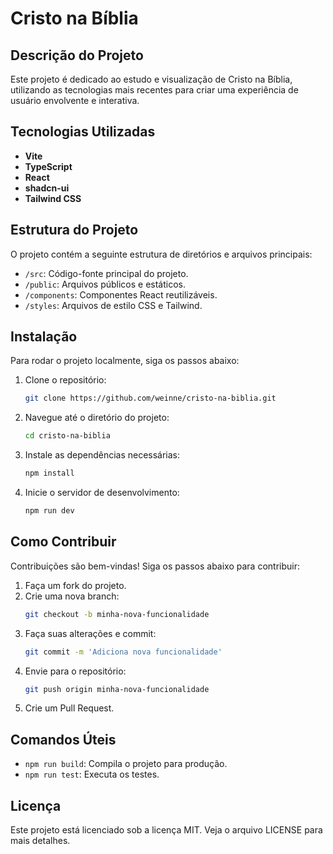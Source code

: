 # Cristo na Bíblia

## Descrição do Projeto

Este projeto é dedicado ao estudo e visualização de Cristo na Bíblia, utilizando as tecnologias mais recentes para criar uma experiência de usuário envolvente e interativa.

## Tecnologias Utilizadas

- **Vite**
- **TypeScript**
- **React**
- **shadcn-ui**
- **Tailwind CSS**

## Estrutura do Projeto

O projeto contém a seguinte estrutura de diretórios e arquivos principais:

- `/src`: Código-fonte principal do projeto.
- `/public`: Arquivos públicos e estáticos.
- `/components`: Componentes React reutilizáveis.
- `/styles`: Arquivos de estilo CSS e Tailwind.

## Instalação

Para rodar o projeto localmente, siga os passos abaixo:

1. Clone o repositório:
    ```sh
    git clone https://github.com/weinne/cristo-na-biblia.git
    ```
2. Navegue até o diretório do projeto:
    ```sh
    cd cristo-na-biblia
    ```
3. Instale as dependências necessárias:
    ```sh
    npm install
    ```
4. Inicie o servidor de desenvolvimento:
    ```sh
    npm run dev
    ```

## Como Contribuir

Contribuições são bem-vindas! Siga os passos abaixo para contribuir:

1. Faça um fork do projeto.
2. Crie uma nova branch:
    ```sh
    git checkout -b minha-nova-funcionalidade
    ```
3. Faça suas alterações e commit:
    ```sh
    git commit -m 'Adiciona nova funcionalidade'
    ```
4. Envie para o repositório:
    ```sh
    git push origin minha-nova-funcionalidade
    ```
5. Crie um Pull Request.

## Comandos Úteis

- `npm run build`: Compila o projeto para produção.
- `npm run test`: Executa os testes.

## Licença

Este projeto está licenciado sob a licença MIT. Veja o arquivo LICENSE para mais detalhes.
